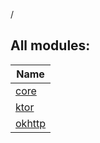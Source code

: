/

## All modules:

| Name |
|---|
| [core](core/index.md) |  |
| [ktor](ktor/index.md) |  |
| [okhttp](okhttp/index.md) |  |